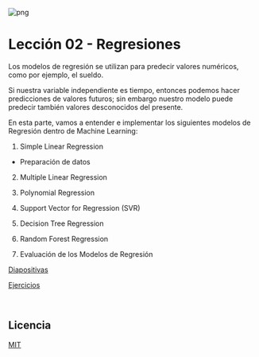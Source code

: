 ![png](imagenes/logotipo-axity-ppt.png)

# Lección 02 - Regresiones

Los modelos de regresión se utilizan para predecir valores numéricos, como por ejemplo, el sueldo.

Si nuestra variable independiente es tiempo, entonces podemos hacer predicciones de valores futuros; sin embargo nuestro modelo puede predecir también valores desconocidos del presente.

En esta parte, vamos a entender e implementar los siguientes modelos de Regresión dentro de Machine Learning:

1. Simple Linear Regression

* Preparación de datos

2. Multiple Linear Regression

3. Polynomial Regression

4. Support Vector for Regression (SVR)

5. Decision Tree Regression

6. Random Forest Regression

7. Evaluación de los Modelos de Regresión

[Diapositivas](Diapositivas/Parte%2002.Regresi%C3%B3n)

[Ejercicios](Ejercicios/Parte%2002.Regresión)

&nbsp;
&nbsp;

## Licencia

[MIT](https://opensource.org/licenses/MIT)